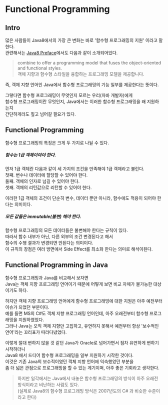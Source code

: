 # Functional Programming

## Intro
많은 사람들이 Java8에서의 가장 큰 변화는 바로 '함수형 프로그래밍의 지원' 이라고 말한다.  
관련해서는 [Java8 Preface](http://docs.oracle.com/javase/specs/jls/se8/html/jls-0-preface8.html)에서도 다음과 같이 소개되어있다.
> combine to offer a programming model that fuses the object-oriented and functional styles.  
> 객체 지향과 함수형 스타일을 융합하는 프로그래밍 모델을 제공합니다.

즉, 객체 지향 언어인 Java에서 함수형 프로그래밍의 기능 일부를 제공한다는 뜻이다.  

그렇다면 함수형 프로그래밍이 무엇인지 모르는 우리(자바 개발자)에게  
함수형 프로그래밍이란 무엇인지, Java에서는 이러한 함수형 프로그래밍을 왜 지원하는지  
간단하게라도 짚고 넘어갈 필요가 있다.

## Functional Programming
함수형 프로그래밍의 특징은 크게 두 가지로 나뉠 수 있다.

##### 함수는 1급 객체이여야 한다.
먼저 1급 객체란 다음과 같이 세 가지의 조건을 만족해야 1급 객체라고 불린다.  
첫째. 변수나 데이터에 할당할 수 있어야 한다.  
둘째. 객체의 인자로 넘길 수 있어야 한다.  
셋째. 객체의 리턴값으로 리턴할 수 있어야 한다.

이러한 1급 객체의 조건이 단순히 변수, 데이터 뿐만 아니라, 함수에도 적용이 되어야 한다는 의미이다.

##### 모든 값들은 immutable(불변) 해야 한다.
함수형 프로그래밍의 모든 데이터들은 불변해야 한다는 규칙이 있다.  
따라서 함수 내부가 아닌, 다른 외부의 조건 변경된다고 해서  
함수의 수행 결과가 변경되면 안된다는 의미이다.  
이 규칙의 장점은 여러 방면에서 Side Effect를 최소화 한다는 의미로 해석이된다.

## Functional Programming in Java
함수형 프로그래밍과 Java를 비교해서 보자면  
Java는 객체 지향 프로그래밍 언어이기 때문에 어떻게 보면 비교 자체가 불가능한 대상이기도 하다.

하지만 객체 지향 프로그래밍 언어에게 함수형 프로그래밍에 대한 지원은 아주 예전부터 이슈가 되었던 부분이다.  
예를 들면 MS의 C#도 객체 지향 프로그래밍 언어인데, 아주 오래전부터 함수형 프로그래밍을 지원하였었다.  
그러나 Java는 오직 객체 지향만 고집하고, 유연하지 못해서 예전부터 항상 '보수적인 언어'라는 꼬리표가 따라다녔었다.

이렇게 절대 변하지 않을 것 같던 Java가 Oracle로 넘어가면서 점차 유연하게 변하기 시작하더니  
Java8 에서 드디어 함수형 프로그래밍을 일부 지원하기 시작한 것이다.  
이것은 기존 Java의 보수적이였던 객체 지향 언어에 익숙했었던 부분을  
좀 더 넓은 관점으로 프로그래밍을 할 수 있는 계기이며, 아주 좋은 기회라고 생각한다.

>하지만 일각에서는 Java에서 내놓은 함수형 프로그래밍의 방식이 아주 오래전 방식이라고 비난하는 사람도 있다.  
>(실제로 Java8의 함수형 프로그래밍 방식은 2007년도의 C# 과 비슷한 수준이라고 한다)